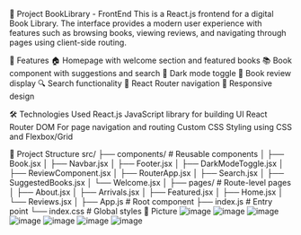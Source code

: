 📘 Project BookLibrary - FrontEnd
This is a React.js frontend for a digital Book Library. The interface provides a modern user experience with features such as browsing books, viewing reviews, and navigating through pages using client-side routing.

🚀 Features
🏠 Homepage with welcome section and featured books
📚 Book component with suggestions and search
🌙 Dark mode toggle
💬 Book review display
🔍 Search functionality
🔀 React Router navigation
📱 Responsive design

🛠️ Technologies Used
React.js	JavaScript library for building UI
React Router DOM	For page navigation and routing
Custom CSS	Styling using CSS and Flexbox/Grid

📁 Project Structure
src/
├── components/        # Reusable components
│   ├── Book.jsx
│   ├── Navbar.jsx
│   ├── Footer.jsx
│   ├── DarkModeToggle.jsx
│   ├── ReviewComponent.jsx
│   ├── RouterApp.jsx
│   ├── Search.jsx
│   ├── SuggestedBooks.jsx
│   └── Welcome.jsx
│
├── pages/             # Route-level pages
│   ├── About.jsx
│   ├── Arrivals.jsx
│   ├── Featured.jsx
│   ├── Home.jsx
│   └── Reviews.jsx
│
├── App.js             # Root component
├── index.js           # Entry point
└── index.css          # Global styles
🚀 Picture
![image](https://github.com/user-attachments/assets/a7acef05-50f2-467f-883c-ffdbca631f7f)
![image](https://github.com/user-attachments/assets/97dba560-4ef4-4857-982b-f683650d38ad)
![image](https://github.com/user-attachments/assets/e37f7d56-3dc2-4a73-b081-11d6b2226f10)
![image](https://github.com/user-attachments/assets/657f2a23-9059-4c6d-9984-7cb1f82643a8)
![image](https://github.com/user-attachments/assets/637139d3-70d6-4740-8727-7ca404024930)
![image](https://github.com/user-attachments/assets/7a2d0414-75ab-4d70-8468-7e1e2d224d38)
![image](https://github.com/user-attachments/assets/142aa3b6-a4dc-449a-8746-0e11c2ed4794)


